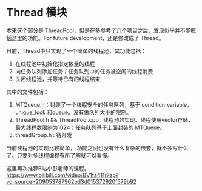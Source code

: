 # Thread 模块

本来这个部分是 ThreadPool，但是在多参考了几个项目之后，发现似乎并不能概括这里的功能。For future development，还是修改成了 Thread。

目前，Thread中只实现了一个简单的线程池，其功能包括：

1. 在线程池中初始化指定数量的线程
2. 向任务队列添加任务 / 任务队列中的任务被空闲的线程消费
3. 关闭线程池，并等待已有的线程结束

其中的文件包括：

1. MTQueue.h：封装了一个线程安全的任务队列，基于 condition_variable， unique_lock 和queue。没有做队列大小的限制。
2. ThreadPool.h && ThreadPool.cpp : 线程池的实现。线程使用vector存储，最大线程数限制为1024；任务队列基于上面封装的 MTQueue。
3. threadGroup.h : 待开发

当前线程池的实现比较简单， 功能之间也没有什么复杂的嵌套，就不多写什么了。只要对多线程编程有所了解就可以看懂。

这里再次推荐B站小彭老师的课程。https://www.bilibili.com/video/BV1fa411r7zp?vd_source=209053787962bd3d015372920f579b92